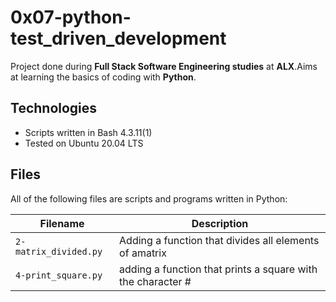 # 0x07-python-test_driven_development

Project done during **Full Stack Software Engineering studies** at **ALX**.Aims at learning the basics of coding with **Python**.
## Technologies
* Scripts written in Bash 4.3.11(1)
* Tested on Ubuntu 20.04 LTS

## Files
All of the following files are scripts and programs written in Python:

| Filename | Description |
| -------- | ----------- |
| `2-matrix_divided.py` |  Adding a function that divides all elements of amatrix |
| `4-print_square.py` |  adding a function that prints a square with the character # |